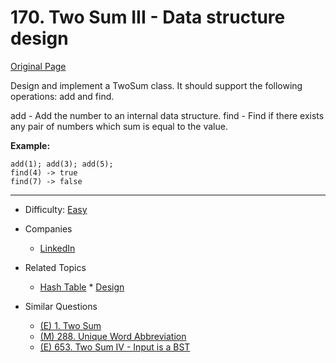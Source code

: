 # 170. Two Sum III - Data structure design

[Original Page](https://leetcode.com/problems/two-sum-iii-data-structure-design/description/)

Design and implement a TwoSum class. It should support the following operations: add and find.

add - Add the number to an internal data structure.
find - Find if there exists any pair of numbers which sum is equal to the value.
 
**Example:** 
```
add(1); add(3); add(5);
find(4) -> true
find(7) -> false
```

---

* Difficulty: [Easy](https://leetcode.com/problemset/all/?difficulty=Easy)
* Companies 
  * [LinkedIn](https://leetcode.com/company/linkedin/)
* Related Topics 
  * [Hash Table](https://leetcode.com/tag/hash-table/) * [Design](https://leetcode.com/tag/design/)
   
* Similar Questions 
  * [(E) 1. Two Sum](https://leetcode.com/problems/two-sum/description/) 
  * [(M) 288. Unique Word Abbreviation](https://leetcode.com/problems/unique-word-abbreviation/description/)
  * [(E) 653. Two Sum IV - Input is a BST](https://leetcode.com/problems/two-sum-iv-input-is-a-bst/description/) 

